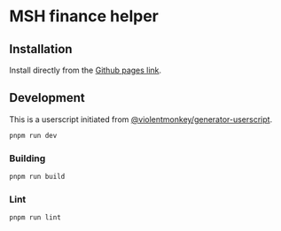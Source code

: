 # MSH finance helper

## Installation

Install directly from the [Github pages link](https://marcuson.github.io/msh-finance-helpers/index.user.js).

## Development

This is a userscript initiated from [@violentmonkey/generator-userscript](https://github.com/violentmonkey/generator-userscript).

``` sh
pnpm run dev
```

### Building

```sh
pnpm run build
```

### Lint

``` sh
pnpm run lint
```
